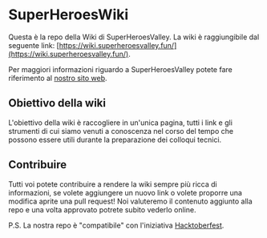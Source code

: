# SuperHeroesWiki

Questa è la repo della Wiki di SuperHeroesValley. La wiki è raggiungibile dal seguente link: [https://wiki.superheroesvalley.fun/](https://wiki.superheroesvalley.fun/).

Per maggiori informazioni riguardo a SuperHeroesValley potete fare riferimento al [nostro sito web](https://www.superheroesvalley.fun/).

## Obiettivo della wiki

L'obiettivo della wiki è raccogliere in un'unica pagina, tutti i link e gli strumenti di cui siamo venuti a conoscenza nel corso del tempo che possono essere utili durante 
la preparazione dei colloqui tecnici. 

## Contribuire

Tutti voi potete contribuire a rendere la wiki sempre più ricca di informazioni, se volete aggiungere un nuovo link o volete proporre una modifica aprite una pull request! 
Noi valuteremo il contenuto aggiunto alla repo e una volta approvato potrete subito vederlo online.

P.S. La nostra repo è "compatibile" con l'iniziativa [Hacktoberfest](https://hacktoberfest.digitalocean.com/).
